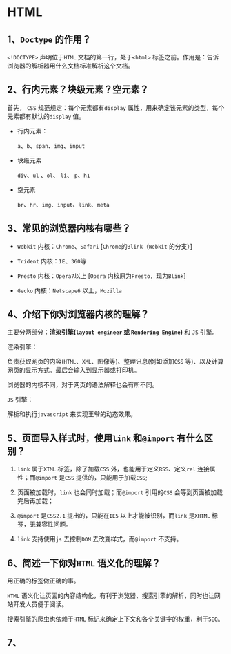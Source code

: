 # HTML

## 1、`Doctype` 的作用？

`<!DOCTYPE>` 声明位于`HTML` 文档的第一行，处于`<html>` 标签之前。作用是：告诉浏览器的解析器用什么文档标准解析这个文档。

## 2、行内元素？块级元素？空元素？

首先， `CSS` 规范规定：每个元素都有`display` 属性，用来确定该元素的类型，每个元素都有默认的`display` 值。

- 行内元素：

  `a`、`b`、`span`、`img`、`input`

- 块级元素

  `div`、`ul` 、`ol`、 `li`、 `p`、`h1`

- 空元素

  `br`、`hr`、`img`、`input`、`link`、`meta`

## 3、常见的浏览器内核有哪些？

- `Webkit` 内核：`Chrome`、`Safari` [`Chrome`的`Blink`（`Webkit` 的分支）]

- `Trident` 内核：`IE`、`360`等

- `Presto` 内核：`Opera7`以上 [`Opera` 内核原为`Presto`，现为`Blink`]

- `Gecko` 内核：`Netscape6` 以上，`Mozilla`

## 4、介绍下你对浏览器内核的理解？

主要分两部分：**渲染引擎(`layout engineer` 或 `Rendering Engine`)** 和 `JS` 引擎。

渲染引擎：

负责获取网页的内容(`HTML`、`XML`、图像等)、整理讯息(例如添加`CSS` 等)、以及计算网页的显示方式。最后会输入到显示器或打印机。

浏览器的内核不同，对于网页的语法解释也会有所不同。

`JS` 引擎：

解析和执行`javascript` 来实现王爷的动态效果。

## 5、页面导入样式时，使用`link` 和`@import` 有什么区别？

1. `link` 属于`XTML` 标签，除了加载`CSS` 外，也能用于定义`RSS`、定义`rel` 连接属性；而`@import` 是`CSS` 提供的，只能用于加载`CSS`;

2. 页面被加载时，`link` 也会同时加载；而`@import` 引用的`CSS` 会等到页面被加载完后再加载；

3. `@import` 是`CSS2.1` 提出的，只能在`IE5` 以上才能被识别，而`link` 是`XHTML` 标签，无兼容性问题。

4. `link` 支持使用`js` 去控制`DOM` 去改变样式，而`@import` 不支持。

## 6、简述一下你对`HTML` 语义化的理解？

用正确的标签做正确的事。

`HTML` 语义化让页面的内容结构化，有利于浏览器、搜索引擎的解析，同时也让网站开发人员便于阅读。

搜索引擎的爬虫也依赖于`HTML` 标记来确定上下文和各个关键字的权重，利于`SEO`。


## 7、